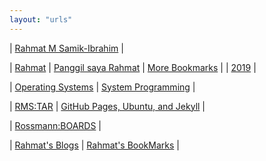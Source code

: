```yaml
---
layout: "urls"
---
```


| [Rahmat M Samik-Ibrahim](https://rahmatm.samik-ibrahim.vlsm.org/) |

| [Rahmat](https://rahmat.vlsm.org/) | [Panggil saya Rahmat](https://rahmatm.samik-ibrahim.vlsm.org/2016/08/panggil-saya-rahmat.html) | [More Bookmarks](https://rahmatm.samik-ibrahim.vlsm.org/p/rmss-url-list.html) |
| [2019](https://rahmatm.samik-ibrahim.vlsm.org/2019/02/bookmark-2019.html) |

| [Operating Systems](https://os.vlsm.org/) | [System Programming](https://sysprog.vlsm.org/) |


| [RMS:TAR](https://rahmatm.samik-ibrahim.vlsm.org/2020/06/tar-tape-archive-for-dummies-morons-and.html) | [GitHub Pages, Ubuntu, and Jekyll](https://jekyll.vlsm.org/) |

| [Rossmann:BOARDS](https://boards.rossmanngroup.com/) |

| [Rahmat's Blogs](https://rahmatm.samik-ibrahim.vlsm.org/2014/09/rms-blog-links.html) | [Rahmat's BookMarks](https://rahmatm.samik-ibrahim.vlsm.org/p/rmss-url-list.html) |



